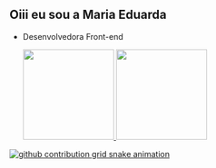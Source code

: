 ## Oiii eu sou a Maria Eduarda

- Desenvolvedora Front-end

  <div>
    <a href="https://github.com/DudaPereira">
    <img height="160em" src="https://github-readme-stats.vercel.app/api?username=DudaPereira&show_icons=true&title_color=blue&theme=dracula&include_all_commits=true&count_private=true&rank_icon=github">

    <img height="160em" src="https://github-readme-stats.vercel.app/api/top-langs/?username=DudaPereira&layout=compact&langs_count=16&theme=dracula&title_color=blue&">  
    
  </div>

<picture>
  <source media="(prefers-color-scheme: dark)" srcset="https://raw.githubusercontent.com/DudaPereira/DudaPereira/output/github-contribution-grid-snake-dark.svg">
  <source media="(prefers-color-scheme: light)" srcset="https://raw.githubusercontent.com/DudaPereira/DudaPereira/output/github-contribution-grid-snake.svg">
  <img alt="github contribution grid snake animation" src="https://raw.githubusercontent.com/DudaPereira/DudaPereira/output/github-contribution-grid-snake.svg">
</picture>
  
